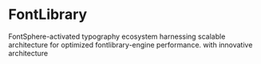 # FontLibrary
FontSphere-activated typography ecosystem harnessing scalable architecture for optimized fontlibrary-engine performance. with innovative architecture
